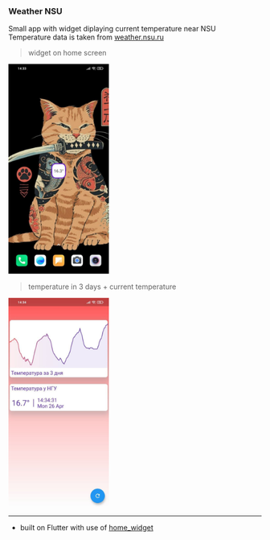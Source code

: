 ### Weather NSU

Small app with  widget diplaying current temperature near NSU<br>
Temperature data is taken from [weather.nsu.ru](http://weather.nsu.ru/ "weather.nsu.ru")

> widget on home screen

<img src="https://github.com/Altair200333/weather_nsu/blob/main/images/photo_2021-04-26_14-53-06.jpg?raw=true" alt="drawing" width="200"/>

> temperature in 3 days + current temperature

<img src="https://github.com/Altair200333/weather_nsu/blob/main/images/photo_2021-04-26_14-53-18.jpg?raw=true" alt="drawing" width="200"/>

------------


- built on Flutter with use of [home_widget](https://github.com/ABausG/home_widget "home_widget")